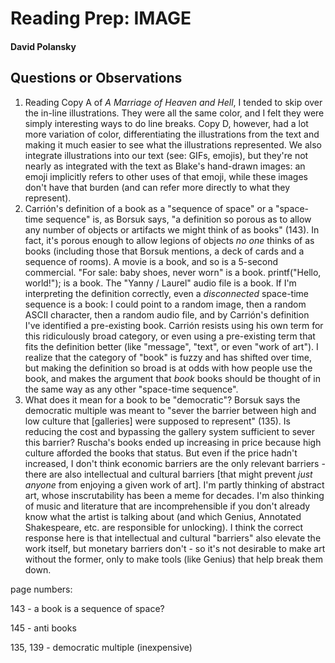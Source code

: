 # Reading Prep: IMAGE

#### David Polansky

## Questions or Observations

1. Reading Copy A of *A Marriage of Heaven and Hell*, I tended to skip over the in-line illustrations. They were all the same color, and I felt they were simply interesting ways to do line breaks. Copy D, however, had a lot more variation of color, differentiating the illustrations from the text and making it much easier to see what the illustrations represented. We also integrate illustrations into our text (see: GIFs, emojis), but they're not nearly as integrated with the text as Blake's hand-drawn images: an emoji implicitly refers to other uses of that emoji, while these images don't have that burden (and can refer more directly to what they represent).
2. Carrión's definition of a book as a "sequence of space" or a "space-time sequence" is, as Borsuk says, "a definition so porous as to allow any number of objects or artifacts we might think of as books" (143). In fact, it's porous enough to allow legions of objects *no one* thinks of as books (including those that Borsuk mentions, a deck of cards and a sequence of rooms). A movie is a book, and so is a 5-second commercial. "For sale: baby shoes, never worn" is a book. printf("Hello, world!"); is a book. The "Yanny / Laurel" audio file is a book. If I'm interpreting the definition correctly, even a *disconnected* space-time sequence is a book: I could point to a random image, then a random ASCII character, then a random audio file, and by Carrión's definition I've identified a pre-existing book. Carrión resists using his own term for this ridiculously broad category, or even using a pre-existing term that fits the definition better (like "message", "text", or even "work of art"). I realize that the category of "book" is fuzzy and has shifted over time, but making the definition so broad is at odds with how people use the book, and makes the argument that *book* books should be thought of in the same way as any other "space-time sequence".
3. What does it mean for a book to be "democratic"? Borsuk says the democratic multiple was meant to "sever the barrier between high and low culture that [galleries] were supposed to represent" (135). Is reducing the cost and bypassing the gallery system sufficient to sever this barrier? Ruscha's books ended up increasing in price because high culture afforded the books that status. But even if the price hadn't increased, I don't think economic barriers are the only relevant barriers - there are also intellectual and cultural barriers [that might prevent *just anyone* from enjoying a given work of art]. I'm partly thinking of abstract art, whose inscrutability has been a meme for decades. I'm also thinking of music and literature that are incomprehensible if you don't already know what the artist is talking about (and which Genius, Annotated Shakespeare, etc. are responsible for unlocking). I think the correct response here is that intellectual and cultural "barriers" also elevate the work itself, but monetary barriers don't - so it's not desirable to make art without the former, only to make tools (like Genius) that help break them down.

page numbers:

143 - a book is a sequence of space? 

145 - anti books

135, 139 - democratic multiple (inexpensive)

